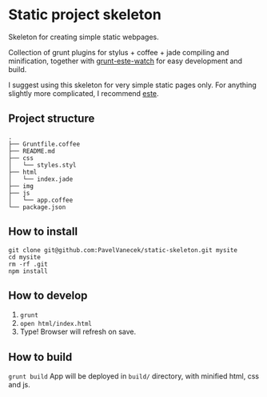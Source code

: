 Static project skeleton
======================

Skeleton for creating simple static webpages.

Collection of grunt plugins for stylus + coffee + jade compiling and minification, together with [grunt-este-watch](https://github.com/steida/grunt-este-watch) for easy development and build.

I suggest using this skeleton for very simple static pages only. For anything slightly more complicated, I recommend [este](https://github.com/steida/este).

Project structure
-----------------

    .
    ├── Gruntfile.coffee
    ├── README.md
    ├── css
    │   └── styles.styl
    ├── html
    │   └── index.jade
    ├── img
    ├── js
    │   └── app.coffee
    └── package.json


How to install
--------------

    git clone git@github.com:PavelVanecek/static-skeleton.git mysite
    cd mysite
    rm -rf .git
    npm install

How to develop
--------------

1. `grunt`
2. `open html/index.html`
3. Type! Browser will refresh on save.

How to build
-------------

`grunt build`
App will be deployed in `build/` directory, with minified html, css and js.
